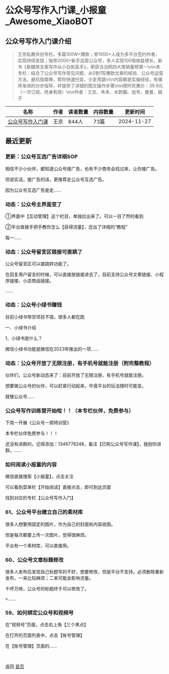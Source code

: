 # 公众号写作入门课_小报童_Awesome_XiaoBOT

## 公众号写作入门课介绍
> 王京私教共创专栏。多篇100W+爆款；带1000+人成为多平台签约作者，实现持续变现；指导2000+新手运营公众号，多人实现100倍收益增长，新书《新媒体文案写作从小白到高手》，荣获当当网四大类销量榜第一\n\n本专栏：结合了公众号写作常见问题、从0到1写爆款文章的经验、公众号运营方法、避坑指南等，帮你快速扫盲，少走弯路\n\n内容都是实操经验，有循序渐进的分步指导，并提供了详细的图文操作步骤\n\n限时优惠价：39.9元（一次订阅，终身有效）\n\n作者：王京、禾禾、水韵胭、加号、曼曼、娟子  
  


|名称|作者|读者数量|内容数量|更新时间|
|---|---|---|---|---|
|[公众号写作入门课](https://xiaobot.net/p/1346778248?refer=0b133df9-27dc-423b-8101-639049001c13)|王京|844人|73篇|2024-11-27|

## 最近更新
### 更新：公众号互选广告详细SOP

相信不少小伙伴，都知道公众号接广告，也有不少商务会找过来，让你接广告。

但说实话，接广告的话，更推荐走公众号互选广告。

因为公众号互选广告是走......

### 动态：公众号主界面变了

①界面中【互动管理】这个栏目，单独拉出来了。可以一目了然的看到

②平台直接手把手教你怎么【获得流量】，还出了详细的“教程”

每一......

### 动态：公众号留言区链接可直跳了

公众号留言区可以接跳转功能了。

在回复用户留言的时候，可以直接放链接进去了，目前支持公众号文章链接、小程序链接、小店商品链接。

......

### 动态：公众号小绿书赚钱

目前小绿书带货项目不错，很多人都在跑

一、小绿书介绍

1、小绿书是什么？

微信小绿书功能是微信在2023年推出的一项......

### 动态：公众号开放了无限注册，有手机号就能注册（附完整教程）

伙伴们，公众号新动态来了：目前开放了无限注册，有手机号就能注册。

想要做公众号的伙伴，可以赶紧行动起来，毕竟平台的玩法随时可能变。

就像公众号......

### 公众号写作训练营开始啦！！（本专栏伙伴，免费参与）

下周一开展《公众号一周特训营》

本专栏伙伴免费参与！！！

还没有进群的，记得添加：1346778248，备注【已购公众号写作课】，我抱你进群。......

### 如何阅读小报童的内容

微信直接搜索【小报童】，点击关注

可以看到菜单栏【开始阅读】直接点击，即可到达页面

找到对应的专栏【公众号写作入门】

### 61、公众号平台建立自己的素材库

很多人想要用固定的图片，作为自己的封面和内容收图。

但是每次都要上传一次图片，觉得很麻烦。

平台有一个素材库，可以直接用。

### 60、公众号文章标题修改

很多人发布后发现自己标题写的不好，想要修改，但是平台不支持。必须删除重新发布，一来比较麻烦；二来可能会影响流量。

千呼万唤，公众号的标题终于可以修改了。

<......

### 59、如何绑定公众号和视频号

在“视频号”页面，点击右上角【三个黑点】

在打开的页面列表中，点击【账号管理】

在【账号管理】页面的......


<a href="https://github.com/Reno9527/awesome-xiaobot" style="color: white; text-decoration: none;">awesome-xiaobot</a>

返回 [首页](../README.md)
